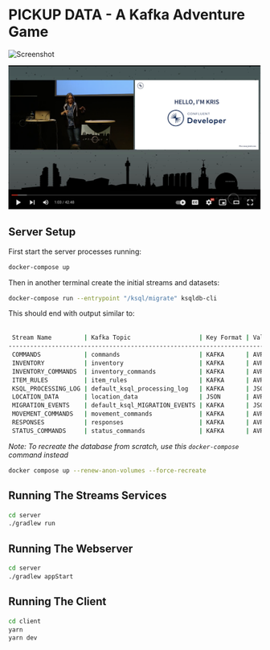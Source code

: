 # PICKUP DATA - A Kafka Adventure Game

![Screenshot](Screenshot.png)

[![Pickup Data talk at JFokus](talk_screenshot.png)](https://www.youtube.com/watch?v=uFtJH-kINgg)

## Server Setup

First start the server processes running:

```sh
docker-compose up
```


Then in another terminal create the initial streams and datasets:

```sh
docker-compose run --entrypoint "/ksql/migrate" ksqldb-cli
```

This should end with output similar to:

```sh

 Stream Name         | Kafka Topic                   | Key Format | Value Format | Windowed 
--------------------------------------------------------------------------------------------
 COMMANDS            | commands                      | KAFKA      | AVRO         | false    
 INVENTORY           | inventory                     | KAFKA      | AVRO         | false    
 INVENTORY_COMMANDS  | inventory_commands            | KAFKA      | AVRO         | false    
 ITEM_RULES          | item_rules                    | KAFKA      | AVRO         | false    
 KSQL_PROCESSING_LOG | default_ksql_processing_log   | KAFKA      | JSON         | false    
 LOCATION_DATA       | location_data                 | JSON       | AVRO         | false    
 MIGRATION_EVENTS    | default_ksql_MIGRATION_EVENTS | KAFKA      | JSON         | false    
 MOVEMENT_COMMANDS   | movement_commands             | KAFKA      | AVRO         | false    
 RESPONSES           | responses                     | KAFKA      | AVRO         | false    
 STATUS_COMMANDS     | status_commands               | KAFKA      | AVRO         | false    
```


_Note: To recreate the database from scratch, use this `docker-compose` command instead_

```sh
docker compose up --renew-anon-volumes --force-recreate
```

## Running The Streams Services

```sh
cd server 
./gradlew run
```

## Running The Webserver

```sh
cd server 
./gradlew appStart
```

## Running The Client

```sh
cd client 
yarn
yarn dev
```
